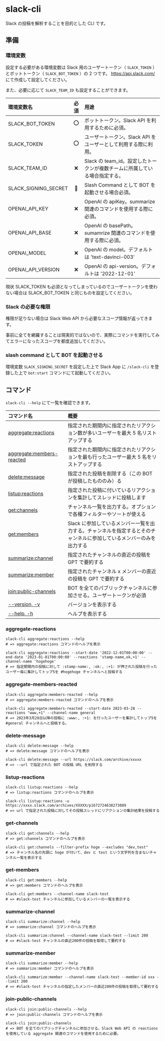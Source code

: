 # slack-cli

Slack の投稿を解析することを目的とした CLI です。

## 準備

### 環境変数

設定する必要がある環境変数は Slack 用のユーザートークン（ `SLACK_TOKEN` ）とボットトークン（ `SLACK_BOT_TOKEN` ）の 2 つです。
https://api.slack.com/ にて作成して設定してください。

また、必要に応じて `SLACK_TEAM_ID` も設定することができます。

| 環境変数名           | 必須 | 用途                                                                       |
| :------------------- | :--: | :------------------------------------------------------------------------- |
| SLACK_BOT_TOKEN      |  ⭕  | ボットトークン。Slack API を利用するために必須。                           |
| SLACK_TOKEN          |  ⭕  | ユーザートークン。Slack API をユーザーとして利用する際に利用。             |
| SLACK_TEAM_ID        |  ❌  | Slack の team_id。設定したトークンが複数チームに所属している場合指定する。 |
| SLACK_SIGNING_SECRET |  🔺  | Slash Command として BOT を起動させる場合必須。                            |
| OPENAI_API_KEY       |  ❌  | OpenAI の apiKey。summarize 関連のコマンドを使用する際に必須。             |
| OPENAI_API_BASE      |  ❌  | OpenAI の basePath。sumamrize 関連のコマンドを使用する際に必須。           |
| OPENAI_MODEL         |  ❌  | OpenAI の model。デフォルトは 'text-davinci-003'                           |
| OPENAI_API_VERSION   |  ❌  | OpenAI の api-version。デフォルトは '2022-12-01'                           |

現状 SLACK_TOKEN も必須となってしまっているのでユーザートークンを使わない場合は SLACK_BOT_TOKEN と同じものを設定してください。

### Slack の必要な権限

権限が足りない場合は Slack Web API から必要なスコープ情報が返ってきます。

事前に全てを網羅することは現実的ではないので、実際にコマンドを実行してみてエラーになったスコープを都度追加してください。

### slash command として BOT を起動させる

環境変数 `SLACK_SIGNING_SECRET` を設定した上で Slack App に `/slack-cli` を登録した上で `bot:start` コマンドにて起動してください。

## コマンド

`slack-cli --help` にて一覧を確認できます。

| コマンド名                                              | 概要                                                                                                                 |
| :------------------------------------------------------ | :------------------------------------------------------------------------------------------------------------------- |
| [aggregate:reactions](#aggregate-reactions)             | 指定された期間内に指定されたリアクション数が多いユーザーを最大 5 名リストアップする                                  |
| [aggregate:members-reacted](#aggregate-members-reacted) | 指定された期間内に指定されたリアクションを最も行ったユーザー最大 5 名をリストアップする                              |
| [delete:message](#delete-message)                       | 指定された投稿を削除する（この BOT が投稿したもののみ）る                                                            |
| [listup:reactions](#listup-reactions)                   | 指定された投稿に付いているリアクションを集計してスレッドに投稿します                                                 |
| [get:channels](#get-channels)                           | チャンネル一覧を出力する。オプションで各種フィルターやソートが使える                                                 |
| [get:members](#get-members)                             | Slack に参加しているメンバー一覧を出力する。チャンネルを指定するとそのチャンネルに参加しているメンバーのみを出力する |
| [summarize:channel](#summarize-channel)                 | 指定されたチャンネルの直近の投稿を GPT で要約する                                                                    |
| [summarize:member](#summarize-member)                   | 指定されたチャンネル x メンバーの直近の投稿を GPT で要約する                                                         |
| [join:public-channels](#join-public-channels)           | BOT を全てのパブリックチャンネルに参加させる。ユーザートークンが必須                                                 |
| [--version, -v](#version)                               | バージョンを表示する                                                                                                 |
| [--help, -h](#help)                                     | ヘルプを表示する                                                                                                     |

### aggregate-reactions

```
slack-cli aggregate:reactions --help
# => aggregate:reactions コマンドのヘルプを表示

slack-cli aggregate:reactions --start-date '2022-12-01T00:00:00' --end-date '2023-01-01T00:00:00' --reactions 'stamp-name,ok,+1' --channel-name 'hogehoge'
# => 指定期間内の投稿に対して :stamp-name:, :ok:, :+1: が押された投稿を行ったユーザー毎に集計してトップ5を #hogehoge チャンネルへと投稿する
```

### aggregate-members-reacted

```
slack-cli aggregate:members-reacted --help
# => aggregate:members-reacted コマンドのヘルプを表示

slack-cli aggregate:members-reacted --start-date 2023-03-28 --reactions "www,+1" --channel-name general
# => 2023年3月28日以降の投稿に :www:, :+1: を行ったユーザーを集計してトップ5を #general チャンネルへと投稿する。
```

### delete-message

```
slack-cli delete:message --help
# => delete:message コマンドのヘルプを表示

slack-cli delete:message --url https://slack.com/archive/xxxxx
# => --url で指定された BOT の投稿 URL を削除する
```

### listup-reactions

```
slack-cli listup:reactions --help
# => listup:reactions コマンドのヘルプを表示

slack-cli listup:reactions -u https://xxxx.slack.com/archives/XXXXX/p1672724638273089
# => url で指定された投稿に対してその投稿スレッドにリアクションの集計結果を投稿する
```

### get-channels

```
slack-cli get:channels --help
# => get:channels コマンドのヘルプを表示

slack-cli get:channels --filter-prefix hoge --excludes "dev,test"
# => チャンネル名の先頭に hoge が付いて、dev と test という文字列を含まないチャンネル一覧を表示する
```

### get-members

```
slack-cli get:members --help
# => get:members コマンドのヘルプを表示

slack-cli get:members --channel-name slack-test
# => #slack-test チャンネルに参加しているメンバーの一覧を表示する
```

### summarize-channel

```
slack-cli summarize:channel --help
# => summarize:channel コマンドのヘルプを表示

slack-cli summarize:channel --channel-name slack-test --limit 200
# => #slack-test チャンネルの直近200件の投稿を取得して要約する
```

### summarize-member

```
slack-cli summarize:member --help
# => summarize:member コマンドのヘルプを表示

slack-cli summarize:member --channel-name slack-test --member-id xxx --limit 200
# => #slack-test チャンネルの指定したメンバーの直近200件の投稿を取得して要約する
```

### join-public-channels

```
slack-cli join:public-channels --help
# => join:public-channels コマンドのヘルプを表示

slack-cli join:public-channels
# => BOT を全てのパブリックチャンネルに参加させる。Slack Web API の reactions を使用している aggregate 関連のコマンドを使用するために必要。
```
